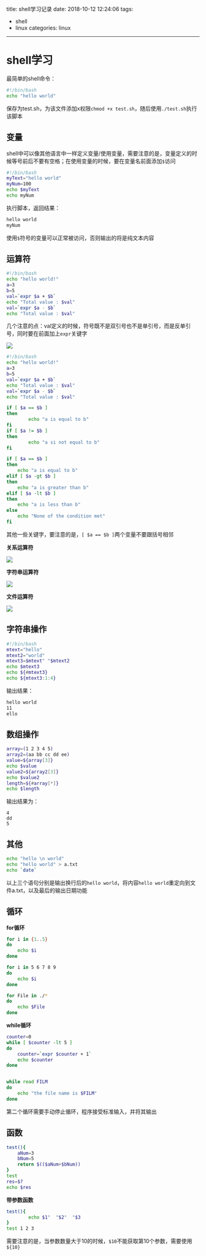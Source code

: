title: shell学习记录
date: 2018-10-12 12:24:06
tags:
- shell
- linux
categories: linux
---

# shell学习

最简单的shell命令：

```bash
#!/bin/bash
echo "hello world"
```

保存为test.sh，为该文件添加x权限`chmod +x test.sh`，随后使用`./test.sh`执行该脚本

## 变量

shell中可以像其他语言中一样定义变量/使用变量，需要注意的是，变量定义的时候等号前后不要有空格；在使用变量的时候，要在变量名前面添加`$`访问

```bash
#!/bin/bash
myText="hello world"
myNum=100
echo $myText
echo myNum
```

执行脚本，返回结果：

```bash
hello world
myNum
```

使用`$`符号的变量可以正常被访问，否则输出的将是纯文本内容

<!--more-->

## 运算符

```bash
#!/bin/bash
echo "hello world!"
a=3
b=5
val=`expr $a + $b`
echo "Total value : $val"
val=`expr $a - $b`
echo "Total value : $val"
```

几个注意的点：val定义的时候，符号既不是双引号也不是单引号，而是反单引号，同时要在前面加上`expr`关键字


![](http://opu8lkq3n.bkt.clouddn.com/%E5%B1%8F%E5%B9%95%E5%BF%AB%E7%85%A7%202018-10-13%20%E4%B8%8A%E5%8D%889.55.29.png)

```bash
#!/bin/bash
echo "hello world!"
a=3
b=5
val=`expr $a + $b`
echo "Total value : $val"
val=`expr $a - $b`
echo "Total value : $val"

if [ $a == $b ]
then
        echo "a is equal to b"
fi
if [ $a != $b ]
then
        echo "a si not equal to b"
fi

if [ $a == $b ]
then
	echo "a is equal to b"
elif [ $a -gt $b ]
then
	echo "a is greater than b"
elif [ $a -lt $b ]
then 
	echo "a is less than b"
else
	echo "None of the condition met"
fi
```

其他一些关键字，要注意的是，`[ $a == $b ]`两个变量不要跟括号相邻


**关系运算符**

![](http://opu8lkq3n.bkt.clouddn.com/%E5%B1%8F%E5%B9%95%E5%BF%AB%E7%85%A7%202018-10-13%20%E4%B8%8A%E5%8D%889.55.39.png)

**字符串运算符**

![](http://opu8lkq3n.bkt.clouddn.com/%E5%B1%8F%E5%B9%95%E5%BF%AB%E7%85%A7%202018-10-13%20%E4%B8%8A%E5%8D%889.55.47.png)


**文件运算符**

![](http://opu8lkq3n.bkt.clouddn.com/%E5%B1%8F%E5%B9%95%E5%BF%AB%E7%85%A7%202018-10-13%20%E4%B8%8A%E5%8D%889.55.55.png)

## 字符串操作

```bash
#!/bin/bash
mtext="hello"
mtext2="world"
mtext3=$mtext" "$mtext2
echo $mtext3
echo ${#mtext3}
echo ${mtext3:1:4}
```

输出结果：

```bash
hello world
11
ello
```

## 数组操作

```bash
array=(1 2 3 4 5)
array2=(aa bb cc dd ee)
value=${array[3]}
echo $value
value2=${array2[3]}
echo $value2
length=${#array[*]}
echo $length
```

输出结果为：

```
4
dd
5
```

## 其他

```bash
echo "hello \n world"
echo "hello world" > a.txt
echo `date`
```

以上三个语句分别是输出换行后的`hello world`，将内容`hello world`重定向到文件a.txt，以及最后的输出日期功能


## 循环

**for循环**

```bash
for i in {1..5}
do
	echo $i
done

for i in 5 6 7 8 9
do 
	echo $i
done

for File in ./*
do
	echo $File
done
```

**while循环**

```bash
counter=0
while [ $counter -lt 5 ]
do
	counter=`expr $counter + 1`
	echo $counter
done


while read FILM
do
	echo "the file name is $FILM"
done
```

第二个循环需要手动停止循环，程序接受标准输入，并将其输出

## 函数

```bash
test(){
	aNum=3
	bNum=5
	return $(($aNum+$bNum))
}
test
res=$?
echo $res
```

**带参数函数**

```bash
test(){
        echo $1"  "$2"  "$3
}
test 1 2 3
```

需要注意的是，当参数数量大于10的时候，`$10`不能获取第10个参数，需要使用`${10}`


